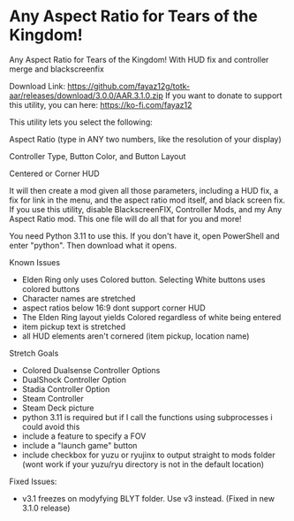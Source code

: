 # Any Aspect Ratio for Tears of the Kingdom!
Any Aspect Ratio for Tears of the Kingdom! With HUD fix and controller merge and blackscreenfix

Download Link: https://github.com/fayaz12g/totk-aar/releases/download/3.0.0/AAR.3.1.0.zip
If you want to donate to support this utility, you can here: https://ko-fi.com/fayaz12

This utility lets you select the following:

Aspect Ratio (type in ANY two numbers, like the resolution of your display)

Controller Type, Button Color, and Button Layout

Centered or Corner HUD

It will then create a mod given all those parameters, including a HUD fix, a fix for link in the menu, and the aspect ratio mod itself, and black screen fix. If you use this utility, disable BlackscreenFIX, Controller Mods, and my Any Aspect Ratio mod. This one file will do all that for you and more!

You need Python 3.11 to use this. If you don't have it, open PowerShell and enter "python". Then download what it opens.

Known Issues
- Elden Ring only uses Colored button. Selecting White buttons uses colored buttons
- Character names are stretched
- aspect ratios below 16:9 dont support corner HUD
- The Elden Ring layout yields Colored regardless of white being entered
- item pickup text is stretched
- all HUD elements aren't cornered (item pickup, location name)


Stretch Goals
- Colored Dualsense Controller Options
- DualShock Controller Option
- Stadia Controller Option
- Steam Controller
- Steam Deck picture
- python 3.11 is required but if I call the functions using subprocesses i could avoid this 
- include a feature to specify a FOV
- include a "launch game" button
- include checkbox for yuzu or ryujinx to output straight to mods folder (wont work if your yuzu/ryu directory is not in the default location)

Fixed Issues:
- v3.1 freezes on modyfying BLYT folder. Use v3 instead. (Fixed in new 3.1.0 release)
